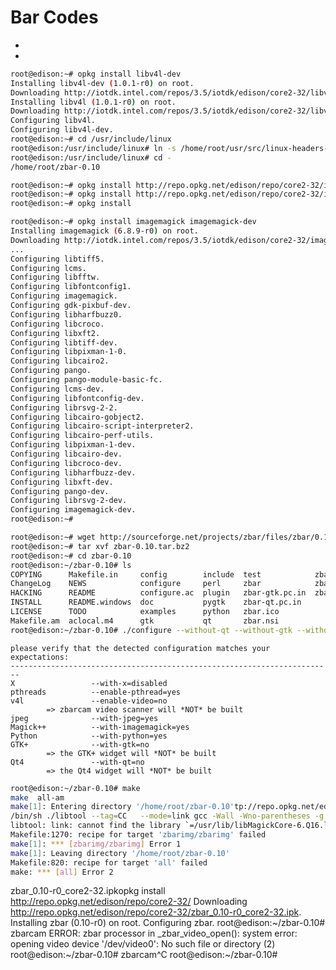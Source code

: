 # Bar Codes

- [](https://software.intel.com/en-us/blogs/2015/11/30/barcodescanner-with-webcam-on-intel-edison)
- [](http://blog.ayoungprogrammer.com/2014/04/real-time-qr-code-bar-code-detection.html/)

```sh
root@edison:~# opkg install libv4l-dev
Installing libv4l-dev (1.0.1-r0) on root.
Downloading http://iotdk.intel.com/repos/3.5/iotdk/edison/core2-32/libv4l-dev_1.0.1-r0_core2-32.ipk.
Installing libv4l (1.0.1-r0) on root.
Downloading http://iotdk.intel.com/repos/3.5/iotdk/edison/core2-32/libv4l_1.0.1-r0_core2-32.ipk.
Configuring libv4l.
Configuring libv4l-dev.
root@edison:~# cd /usr/include/linux
root@edison:/usr/include/linux# ln -s /home/root/usr/src/linux-headers-3.10.98-poky-edison/include/linux/videodev2.h videodev.h
root@edison:/usr/include/linux# cd -
/home/root/zbar-0.10
```

```sh
root@edison:~# opkg install http://repo.opkg.net/edison/repo/core2-32/imagemagick_6.9.2-r0_core2-32.ipk
root@edison:~# opkg install http://repo.opkg.net/edison/repo/core2-32/imagemagick-dev_6.9.2-r0_core2-32.ipk
root@edison:~# opkg install 
```

```sh
root@edison:~# opkg install imagemagick imagemagick-dev
Installing imagemagick (6.8.9-r0) on root.
Downloading http://iotdk.intel.com/repos/3.5/iotdk/edison/core2-32/imagemagick_6.8.9-r0_core2-32.ipk.
...
Configuring libtiff5.
Configuring lcms.
Configuring libfftw.
Configuring libfontconfig1.
Configuring imagemagick.
Configuring gdk-pixbuf-dev.
Configuring libharfbuzz0.
Configuring libcroco.
Configuring libxft2.
Configuring libtiff-dev.
Configuring libpixman-1-0.
Configuring libcairo2.
Configuring pango.
Configuring pango-module-basic-fc.
Configuring lcms-dev.
Configuring libfontconfig-dev.
Configuring librsvg-2-2.
Configuring libcairo-gobject2.
Configuring libcairo-script-interpreter2.
Configuring libcairo-perf-utils.
Configuring libpixman-1-dev.
Configuring libcairo-dev.
Configuring libcroco-dev.
Configuring libharfbuzz-dev.
Configuring libxft-dev.
Configuring pango-dev.
Configuring librsvg-2-dev.
Configuring imagemagick-dev.
root@edison:~# 
```

```sh
root@edison:~# wget http://sourceforge.net/projects/zbar/files/zbar/0.10/zbar-0.10.tar.bz2
root@edison:~# tar xvf zbar-0.10.tar.bz2
root@edison:~# cd zbar-0.10
root@edison:~/zbar-0.10# ls
COPYING      Makefile.in     config        include  test            zbar.pc.in
ChangeLog    NEWS            configure     perl     zbar            zbarcam
HACKING      README          configure.ac  plugin   zbar-gtk.pc.in  zbarimg
INSTALL      README.windows  doc           pygtk    zbar-qt.pc.in
LICENSE      TODO            examples      python   zbar.ico
Makefile.am  aclocal.m4      gtk           qt       zbar.nsi
root@edison:~/zbar-0.10# ./configure --without-qt --without-gtk --without-xv --without-xshm --with-imagemagick --with-x=no --prefix="/usr"
```

```
please verify that the detected configuration matches your expectations:
------------------------------------------------------------------------
X                 --with-x=disabled
pthreads          --enable-pthread=yes
v4l               --enable-video=no
        => zbarcam video scanner will *NOT* be built
jpeg              --with-jpeg=yes
Magick++          --with-imagemagick=yes
Python            --with-python=yes
GTK+              --with-gtk=no
        => the GTK+ widget will *NOT* be built
Qt4               --with-qt=no
        => the Qt4 widget will *NOT* be built
```

```sh
root@edison:~/zbar-0.10# make
make  all-am
make[1]: Entering directory '/home/root/zbar-0.10'tp://repo.opkg.net/edison/repo/core2-32/i
/bin/sh ./libtool --tag=CC   --mode=link gcc -Wall -Wno-parentheses -g -O2   -o zbarimg/zbarimg zbarimg/zbarimg_zbarimg-zbarimg.o  -lMagickWand-6.Q16 -lMagickCore-6.Q16  zbar/libzbar.la  -ljpeg -lpthread 
libtool: link: cannot find the library `=/usr/lib/libMagickCore-6.Q16.la' or unhandled argument `=/usr/lib/libMagickCore-6.Q16.la'
Makefile:1270: recipe for target 'zbarimg/zbarimg' failed
make[1]: *** [zbarimg/zbarimg] Error 1
make[1]: Leaving directory '/home/root/zbar-0.10'
Makefile:820: recipe for target 'all' failed
make: *** [all] Error 2

```

zbar_0.10-r0_core2-32.ipkopkg install http://repo.opkg.net/edison/repo/core2-32/ 
Downloading http://repo.opkg.net/edison/repo/core2-32/zbar_0.10-r0_core2-32.ipk.
Installing zbar (0.10-r0) on root.
Configuring zbar.
root@edison:~/zbar-0.10# zbarcam
ERROR: zbar processor in _zbar_video_open():
    system error: opening video device '/dev/video0': No such file or directory (2)
root@edison:~/zbar-0.10# zbarcam^C
root@edison:~/zbar-0.10# 
